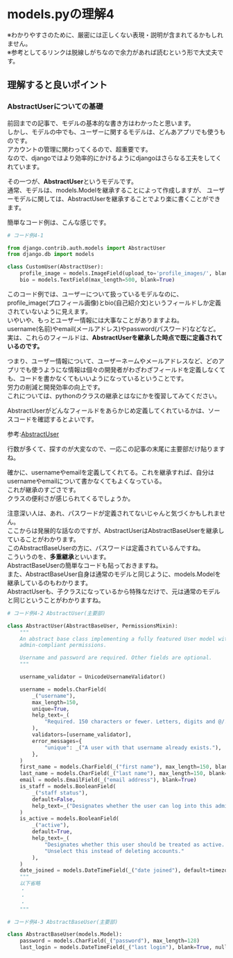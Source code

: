 # models.pyの理解4

※わかりやすさのために、厳密には正しくない表現・説明が含まれてるかもしれません。  
※参考としてるリンクは脱線しがちなので余力があれば読むという形で大丈夫です。

## 理解すると良いポイント

### AbstractUserについての基礎

前回までの記事で、モデルの基本的な書き方はわかったと思います。  
しかし、モデルの中でも、ユーザーに関するモデルは、どんあアプリでも使うものです。  
アカウントの管理に関わってくるので、超重要です。  
なので、djangoではより効率的にかけるようにdjangoはさらなる工夫をしてくれています。  


その一つが、**AbstractUser**というモデルです。  
通常、モデルは、models.Modelを継承することによって作成しますが、
ユーザーモデルに関しては、AbstractUserを継承することでより楽に書くことができます。

簡単なコード例は、こんな感じです。

```python
# コード例4-1

from django.contrib.auth.models import AbstractUser
from django.db import models

class CustomUser(AbstractUser):
    profile_image = models.ImageField(upload_to='profile_images/', blank=True, null=True)
    bio = models.TextField(max_length=500, blank=True)
```

このコード例では、ユーザーについて扱っているモデルなのに、profile_image(プロフィール画像)とbio(自己紹介文)というフィールドしか定義されていないように見えます。  
いやいや、もっとユーザー情報には大事なことがありますよね。  
username(名前)やemail(メールアドレス)やpassword(パスワード)などなど。  
実は、これらのフィールドは、**AbstractUserを継承した時点で既に定義されているのです。**  

つまり、ユーザー情報について、ユーザーネームやメールアドレスなど、どのアプリでも使うようにな情報は個々の開発者がわざわざフィールドを定義しなくても、コードを書かなくてもいいようになっているということです。  
労力の削減と開発効率の向上です。  
これについては、pythonのクラスの継承とはなにかを復習してみてください。

AbstractUserがどんなフィールドをあらかじめ定義してくれているかは、ソースコードを確認するとよいです。

参考:[AbstractUser](https://github.com/django/django/blob/main/django/contrib/auth/models.py)

行数が多くて、探すのが大変なので、一応この記事の末尾に主要部だけ貼りますね。

確かに、usernameやemailを定義してくれてる。これを継承すれば、自分はusernameやemailについて書かなくてもよくなっている。  
これが継承のすごさです。  
クラスの便利さが感じられてくるでしょうか。  

注意深い人は、あれ、パスワードが定義されてないじゃんと気づくかもしれません。   
ここからは発展的な話なのですが、AbstractUserはAbstractBaseUserを継承していることがわかります。  
このAbstractBaseUserの方に、パスワードは定義されているんですね。  
こういうのを、**多重継承**といいます。  
AbstractBaseUserの簡単なコードも貼っておきますね。  
また、AbstractBaseUser自身は通常のモデルと同じように、models.Modelを継承しているのもわかります。  
AbstractUserも、子クラスになっているから特殊なだけで、元は通常のモデルと同じということがわかりますね。



```python
# コード例4-2 AbstractUser(主要部)

class AbstractUser(AbstractBaseUser, PermissionsMixin):
    """
    An abstract base class implementing a fully featured User model with
    admin-compliant permissions.

    Username and password are required. Other fields are optional.
    """

    username_validator = UnicodeUsernameValidator()

    username = models.CharField(
        _("username"),
        max_length=150,
        unique=True,
        help_text=_(
            "Required. 150 characters or fewer. Letters, digits and @/./+/-/_ only."
        ),
        validators=[username_validator],
        error_messages={
            "unique": _("A user with that username already exists."),
        },
    )
    first_name = models.CharField(_("first name"), max_length=150, blank=True)
    last_name = models.CharField(_("last name"), max_length=150, blank=True)
    email = models.EmailField(_("email address"), blank=True)
    is_staff = models.BooleanField(
        _("staff status"),
        default=False,
        help_text=_("Designates whether the user can log into this admin site."),
    )
    is_active = models.BooleanField(
        _("active"),
        default=True,
        help_text=_(
            "Designates whether this user should be treated as active. "
            "Unselect this instead of deleting accounts."
        ),
    )
    date_joined = models.DateTimeField(_("date joined"), default=timezone.now)
    """
    以下省略
    ・
    ・
    ・
    """
```

```python
# コード例4-3 AbstractBaseUser(主要部)

class AbstractBaseUser(models.Model):
    password = models.CharField(_("password"), max_length=128)
    last_login = models.DateTimeField(_("last login"), blank=True, null=True)

```
